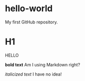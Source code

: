 # hello-world
My first GitHub repository.

# H1
HELLO

**bold text** Am I using Markdown right?

*italicized text* I have no idea!
